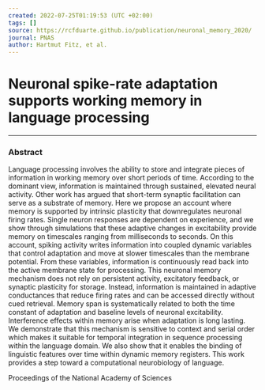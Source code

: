 ```yaml
---
created: 2022-07-25T01:19:53 (UTC +02:00)
tags: []
source: https://rcfduarte.github.io/publication/neuronal_memory_2020/
journal: PNAS
author: Hartmut Fitz, et al.
---
```


# Neuronal spike-rate adaptation supports working memory in language processing

---
### Abstract

Language processing involves the ability to store and integrate pieces of information in working memory over short periods of time. According to the dominant view, information is maintained through sustained, elevated neural activity. Other work has argued that short-term synaptic facilitation can serve as a substrate of memory. Here we propose an account where memory is supported by intrinsic plasticity that downregulates neuronal firing rates. Single neuron responses are dependent on experience, and we show through simulations that these adaptive changes in excitability provide memory on timescales ranging from milliseconds to seconds. On this account, spiking activity writes information into coupled dynamic variables that control adaptation and move at slower timescales than the membrane potential. From these variables, information is continuously read back into the active membrane state for processing. This neuronal memory mechanism does not rely on persistent activity, excitatory feedback, or synaptic plasticity for storage. Instead, information is maintained in adaptive conductances that reduce firing rates and can be accessed directly without cued retrieval. Memory span is systematically related to both the time constant of adaptation and baseline levels of neuronal excitability. Interference effects within memory arise when adaptation is long lasting. We demonstrate that this mechanism is sensitive to context and serial order which makes it suitable for temporal integration in sequence processing within the language domain. We also show that it enables the binding of linguistic features over time within dynamic memory registers. This work provides a step toward a computational neurobiology of language.


Proceedings of the National Academy of Sciences
